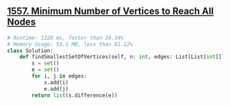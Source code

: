 ## [1557. Minimum Number of Vertices to Reach All Nodes](https://leetcode.com/problems/minimum-number-of-vertices-to-reach-all-nodes/)
```python
# Runtime: 1228 ms, faster than 34.34%
# Memory Usage: 53.1 MB, less than 61.12%
class Solution:
    def findSmallestSetOfVertices(self, n: int, edges: List[List[int]]) -> List[int]:
        s = set()
        e = set()
        for i, j in edges:
            s.add(i)
            e.add(j)
        return list(s.difference(e))
```
